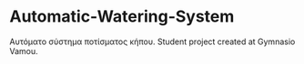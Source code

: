# Automatic-Watering-System
Αυτόματο σύστημα ποτίσματος κήπου. Student project created at Gymnasio Vamou. 

